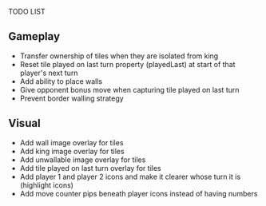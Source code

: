 TODO LIST

## Gameplay

* Transfer ownership of tiles when they are isolated from king
* Reset tile played on last turn property (playedLast) at start of that player's next turn
* Add ability to place walls
* Give opponent bonus move when capturing tile played on last turn
* Prevent border walling strategy

## Visual

* Add wall image overlay for tiles
* Add king image overlay for tiles
* Add unwallable image overlay for tiles
* Add tile played on last turn overlay for tiles
* Add player 1 and player 2 icons and make it clearer whose turn it is (highlight icons)
* Add move counter pips beneath player icons instead of having numbers